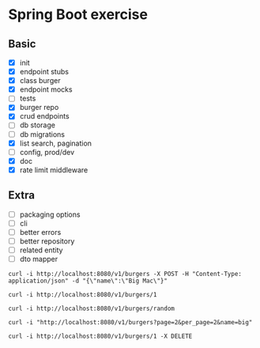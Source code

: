# Spring Boot exercise

## Basic
- [x] init
- [x] endpoint stubs
- [x] class burger
- [x] endpoint mocks
- [ ] tests
- [x] burger repo
- [x] crud endpoints
- [ ] db storage
- [ ] db migrations
- [x] list search, pagination
- [ ] config, prod/dev
- [x] doc
- [x] rate limit middleware

## Extra
- [ ] packaging options
- [ ] cli
- [ ] better errors
- [ ] better repository
- [ ] related entity
- [ ] dto mapper

`curl -i http://localhost:8080/v1/burgers -X POST -H "Content-Type: application/json" -d "{\"name\":\"Big Mac\"}"`

`curl -i http://localhost:8080/v1/burgers/1`

`curl -i http://localhost:8080/v1/burgers/random`

`curl -i "http://localhost:8080/v1/burgers?page=2&per_page=2&name=big"`

`curl -i http://localhost:8080/v1/burgers/1 -X DELETE`
